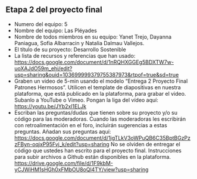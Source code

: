 ## Etapa 2 del proyecto final

- Numero del equipo: 5
- Nombre del equipo: Las Pléyades
- Nombre de todos miembros en su equipo: Yanet Trejo, Dayanna Paniagua, Sofia Albarracin y Natalia Dalmau Vallejos.
- El título de su proyecto: Desarrollo Sostenible
- La lista de recursos y referencias que han usado: https://docs.google.com/document/d/1nRQHXGGEg5BDXTW7w-uoXAJdO59m_ehi/edit?usp=sharing&ouid=103699999379755387973&rtpof=true&sd=true
- Graben un video de 5-min usando el modelo “Entrega 2 Proyecto Final Patrones Hermosos”. Utilicen el template de diapositivas en nuestra plataforma, que está publicado en la plataforma, para grabar el video. Subanlo a YouTube o Vimeo. Pongan la liga del vídeo aquí: https://youtu.be/JYb2xl1ELJk
- Escriban las preguntas/dudas que tienen sobre su proyecto y/o su código para las moderadoras. Cuando las moderadoras les escribirán con retroalimentación en el foro, incluirán sugerencias a estas preguntas. Añadan sus preguntas aquí:
https://docs.google.com/document/d/1jgTLkV3oWPuQB6C35BptBGzPzzFByn-oqjxP95Fvj_k/edit?usp=sharing
No se olviden de entregar el código que ustedes han escrito para el proyecto final. Instrucciones para subir archivos a Github están disponibles en la plataforma.
https://drive.google.com/file/d/1F9kbM-yCJWiHM1sHGh0xFMbOU8oQl4TY/view?usp=sharing
